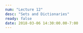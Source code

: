 ```yaml
---
num: "Lecture 12"
desc: "Sets and Dictionaries"
ready: false
date: 2018-03-06 14:30:00.00-7:00
---
```

